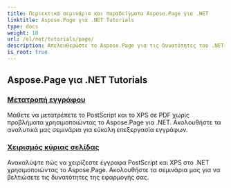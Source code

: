```yaml
---
title: Περιεκτικά σεμινάρια και παραδείγματα Aspose.Page για .NET
linktitle: Aspose.Page για .NET Tutorials
type: docs
weight: 10
url: /el/net/tutorials/page/
description: Απελευθερώστε το Aspose.Page για τις δυνατότητες του .NET με σεμινάρια που καλύπτουν τη δημιουργία, τη χειραγώγηση και τη βελτίωση. Μάθετε από τα βασικά στις προηγμένες τεχνικές χωρίς κόπο.
is_root: true
---
```


## Aspose.Page για .NET Tutorials 

### [Μετατροπή εγγράφου](./convert-document/)
Μάθετε να μετατρέπετε το PostScript και το XPS σε PDF χωρίς προβλήματα χρησιμοποιώντας το Aspose.Page για .NET. Ακολουθήστε τα αναλυτικά μας σεμινάρια για εύκολη επεξεργασία εγγράφων.
### [Χειρισμός κύριας σελίδας](./master-page-manipulation/)
Ανακαλύψτε πώς να χειρίζεστε έγγραφα PostScript και XPS στο .NET χρησιμοποιώντας το Aspose.Page. Ακολουθήστε τα σεμινάρια μας για να βελτιώσετε τις δυνατότητες της εφαρμογής σας.